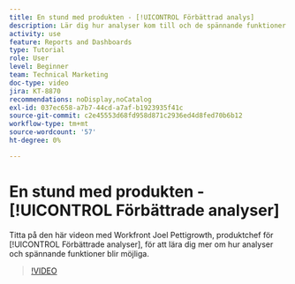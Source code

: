 ```yaml
---
title: En stund med produkten - [!UICONTROL Förbättrad analys]
description: Lär dig hur analyser kom till och de spännande funktioner som är möjliga med Joel Pettigrowth, produktchef för [!UICONTROL Förbättrade analyser].
activity: use
feature: Reports and Dashboards
type: Tutorial
role: User
level: Beginner
team: Technical Marketing
doc-type: video
jira: KT-8870
recommendations: noDisplay,noCatalog
exl-id: 037ec658-a7b7-44cd-a7af-b1923935f41c
source-git-commit: c2e45553d68fd958d871c2936ed4d8fed70b6b12
workflow-type: tm+mt
source-wordcount: '57'
ht-degree: 0%

---
```


# En stund med produkten - [!UICONTROL Förbättrade analyser]

Titta på den här videon med Workfront Joel Pettigrowth, produktchef för [!UICONTROL Förbättrade analyser], för att lära dig mer om hur analyser och spännande funktioner blir möjliga.

>[!VIDEO](https://video.tv.adobe.com/v/335042/?quality=12&learn=on)

